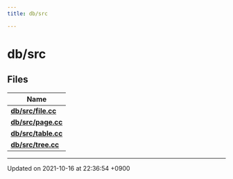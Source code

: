 ```yaml
---
title: db/src

---
```


# db/src



## Files

| Name           |
| -------------- |
| **[db/src/file.cc](/Files/file_8cc#file-file.cc)**  |
| **[db/src/page.cc](/Files/page_8cc#file-page.cc)**  |
| **[db/src/table.cc](/Files/table_8cc#file-table.cc)**  |
| **[db/src/tree.cc](/Files/tree_8cc#file-tree.cc)**  |






-------------------------------

Updated on 2021-10-16 at 22:36:54 +0900
